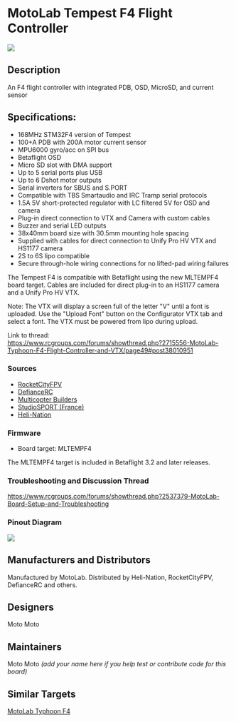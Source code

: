 # MotoLab Tempest F4 Flight Controller

![](https://static.rcgroups.net/forums/attachments/4/5/2/0/2/8/a10242740-88-Angle.jpg)

## Description

An F4 flight controller with integrated PDB, OSD, MicroSD, and current sensor

## Specifications:  
 - 168MHz STM32F4 version of Tempest   
 - 100+A PDB with 200A motor current sensor  
 - MPU6000 gyro/acc on SPI bus  
 - Betaflight OSD  
 - Micro SD slot with DMA support  
 - Up to 5 serial ports plus USB  
 - Up to 6 Dshot motor outputs  
 - Serial inverters for SBUS and S.PORT  
 - Compatible with TBS Smartaudio and IRC Tramp serial protocols  
 - 1.5A 5V short-protected regulator with LC filtered 5V for OSD and camera  
 - Plug-in direct connection to VTX and Camera with custom cables  
 - Buzzer and serial LED outputs  
 - 38x40mm board size with 30.5mm mounting hole spacing
 - Supplied with cables for direct connection to Unify Pro HV VTX and HS1177 camera
 - 2S to 6S lipo compatible
 - Secure through-hole wiring connections for no lifted-pad wiring failures
  
The Tempest F4 is compatible with Betaflight using the new MLTEMPF4 board target.
Cables are included for direct plug-in to an HS1177 camera and a Unify Pro HV VTX.

Note: The VTX will display a screen full of the letter "V" until a font is uploaded. Use the "Upload Font" button on the Configurator VTX tab and select a font. The VTX must be powered from lipo during upload.

Link to thread:   
https://www.rcgroups.com/forums/showthread.php?2715556-MotoLab-Typhoon-F4-Flight-Controller-and-VTX/page49#post38010951

### Sources

* [RocketCityFPV](http://www.rocketcityfpv.com/MotoLab-Tempest-F4-Flight-Controller-FC_p_111.html)
* [DefianceRC](https://www.defiancerc.com/collections/flight-controller/products/motolab-tempest-f4-flight-controller)
* [Multicopter Builders](https://multicopterbuilders.com/collections/flight-controller/products/motolab-tempest-f4-flight-controller-fc)
* [StudioSPORT (France)](https://www.studiosport.fr/controleur-de-vol-motolab-tempest-f4-a13736.html)
* [Heli-Nation](https://www.heli-nation.com/motolab-tempest-f4-flight-controller-fc)

### Firmware

 - Board target: MLTEMPF4

The MLTEMPF4 target is included in Betaflight 3.2 and later releases.

### Troubleshooting and Discussion Thread
https://www.rcgroups.com/forums/showthread.php?2537379-MotoLab-Board-Setup-and-Troubleshooting

### Pinout Diagram
![](http://gdurl.com/FlVd)

## Manufacturers and Distributors

Manufactured by MotoLab. Distributed by Heli-Nation, RocketCityFPV, DefianceRC and others.

## Designers
Moto Moto

## Maintainers
Moto Moto
_(add your name here if you help test or contribute code for this board)_


## Similar Targets

[MotoLab Typhoon F4](https://github.com/betaflight/betaflight/wiki/Board---MLTYPHF4)
